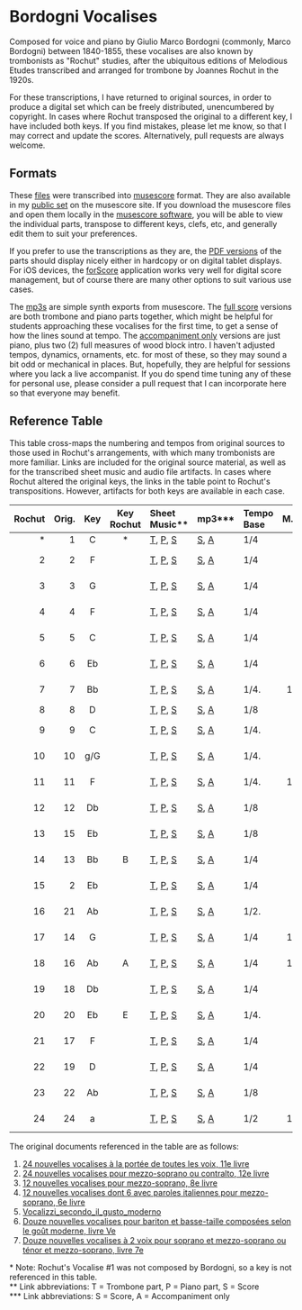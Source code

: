 # Bordogni Vocalises

Composed for voice and piano by Giulio Marco Bordogni (commonly, Marco Bordogni) between 1840-1855, these vocalises are also known by trombonists as "Rochut" studies, after the ubiquitous editions of Melodious Etudes transcribed and arranged for trombone by Joannes Rochut in the 1920s. 

For these transcriptions, I have returned to original sources, in order to produce a digital set which can be freely distributed, unencumbered by copyright. In cases where Rochut transposed the original to a different key, I have included both keys. If you find mistakes, please let me know, so that I may correct and update the scores. Alternatively, pull requests are always welcome. 

## Formats

These [files](musescore) were transcribed into [musescore](https://musescore.org/) format. They are also available in my [public set](https://musescore.com/user/35220672/sets/5110656) on the musescore site. If you download the musescore files and open them locally in the [musescore software](https://musescore.org/en/download), you will be able to view the individual parts, transpose to different keys, clefs, etc, and generally edit them to suit your preferences. 

If you prefer to use the transcriptions as they are, the [PDF versions](PDF) of the parts should display nicely either in hardcopy or on digital tablet displays. For iOS devices, the [forScore](https://forscore.co/) application works very well for digital score management, but of course there are many other options to suit various use cases.

The [mp3s](mp3) are simple synth exports from musescore. The [full score](mp3/Full%20Score) versions are both trombone and piano parts together, which might be helpful for students approaching these vocalises for the first time, to get a sense of how the lines sound at tempo. The [accompaniment only](mp3/Accompaniment%20Only) versions are just piano, plus two (2) full measures of wood block intro. I haven't adjusted tempos, dynamics, ornaments, etc. for most of these, so they may sound a bit odd or mechanical in places. But, hopefully, they are helpful for sessions where you lack a live accompanist. If you do spend time tuning any of these for personal use, please consider a pull request that I can incorporate here so that everyone may benefit. 

## Reference Table

This table cross-maps the numbering and tempos from original sources to those used in Rochut's arrangements, with which many trombonists are more familiar. Links are included for the original source material, as well as for the transcribed sheet music and audio file artifacts. In cases where Rochut altered the original keys, the links in the table point to Rochut's transpositions. However, artifacts for both keys are available in each case. 

| Rochut | Orig. | Key | Key <br />Rochut | Sheet <br />Music**       | mp3***            | Tempo <br />Base    | M.M. | M.M. <br />Rochut | M.M. <br />Yeo | Source Pages          | Orig. <br /> Doc.        | Pub. <br />Date |
|-------:|------:|:---:|:----------------:|:--------------------------|:------------------|:------------------- |-----:|------------------:|---------------:|:----------------------|:-------------------------|:---------:| 
| \*     | 1     | C   | \*               | [T](PDF/Trombone/Bordogni_Vocalise-01_Trombone.pdf), [P](PDF/Piano/Bordogni_Vocalise-01_Piano.pdf), [S](PDF/Score/Bordogni_Vocalise-01_Score.pdf) | [S](mp3/FullScore/Bordogni_Vocalise-01_fullScore.mp3), [A](mp3/AccompanimentOnly/Bordogni_Vocalise-01_Accompaniment.mp3)   | 1/4                 | 58   | 60                | 60             | [01_p1.pdf](Sources/01-24_nouvelles_vocalises_à_la_portée_de_toutes_les_voix-11e_livre/01_p1.pdf)       | [1](Sources/01-24_nouvelles_vocalises_à_la_portée_de_toutes_les_voix-11e_livre/00-BnF_CompleteSource.pdf)                  | 1840      |
| 2      | 2     | F   |                  | [T](PDF/Trombone/Bordogni_Vocalise-02_Trombone.pdf), [P](PDF/Piano/Bordogni_Vocalise-02_Piano.pdf), [S](PDF/Score/Bordogni_Vocalise-02_Score.pdf) | [S](mp3/FullScore/Bordogni_Vocalise-02_fullScore.mp3), [A](mp3/AccompanimentOnly/Bordogni_Vocalise-02_Accompaniment.mp3)   | 1/4                 | 84   | 90                | 94             | [02_pp2-3.pdf](Sources/01-24_nouvelles_vocalises_à_la_portée_de_toutes_les_voix-11e_livre/02_pp2-3.pdf)    | [1](Sources/01-24_nouvelles_vocalises_à_la_portée_de_toutes_les_voix-11e_livre/00-BnF_CompleteSource.pdf)                  | 1840      |
| 3      | 3     | G   |                  | [T](PDF/Trombone/Bordogni_Vocalise-03_Trombone.pdf), [P](PDF/Piano/Bordogni_Vocalise-03_Piano.pdf), [S](PDF/Score/Bordogni_Vocalise-03_Score.pdf) | [S](mp3/FullScore/Bordogni_Vocalise-03_fullScore.mp3), [A](mp3/AccompanimentOnly/Bordogni_Vocalise-03_Accompaniment.mp3)   | 1/4                 | 92   | 104               | 92             | [03_pp4-5.pdf](Sources/01-24_nouvelles_vocalises_à_la_portée_de_toutes_les_voix-11e_livre/03_pp4-5.pdf)    | [1](Sources/01-24_nouvelles_vocalises_à_la_portée_de_toutes_les_voix-11e_livre/00-BnF_CompleteSource.pdf)                  | 1840      |
| 4      | 4     | F   |                  | [T](PDF/Trombone/Bordogni_Vocalise-04_Trombone.pdf), [P](PDF/Piano/Bordogni_Vocalise-04_Piano.pdf), [S](PDF/Score/Bordogni_Vocalise-04_Score.pdf) | [S](mp3/FullScore/Bordogni_Vocalise-04_fullScore.mp3), [A](mp3/AccompanimentOnly/Bordogni_Vocalise-04_Accompaniment.mp3)   | 1/4                 | 63   | 69                | 78             | [04_pp6-7.pdf](Sources/01-24_nouvelles_vocalises_à_la_portée_de_toutes_les_voix-11e_livre/04_pp6-7.pdf)    | [1](Sources/01-24_nouvelles_vocalises_à_la_portée_de_toutes_les_voix-11e_livre/00-BnF_CompleteSource.pdf)                  | 1840      |
| 5      | 5     | C   |                  | [T](PDF/Trombone/Bordogni_Vocalise-05_Trombone.pdf), [P](PDF/Piano/Bordogni_Vocalise-05_Piano.pdf), [S](PDF/Score/Bordogni_Vocalise-05_Score.pdf) | [S](mp3/FullScore/Bordogni_Vocalise-05_fullScore.mp3), [A](mp3/AccompanimentOnly/Bordogni_Vocalise-05_Accompaniment.mp3)   | 1/4                 | 96   | 96                | 104            | [05_pp8-9.pdf](Sources/01-24_nouvelles_vocalises_à_la_portée_de_toutes_les_voix-11e_livre/05_pp8-9.pdf)    | [1](Sources/01-24_nouvelles_vocalises_à_la_portée_de_toutes_les_voix-11e_livre/00-BnF_CompleteSource.pdf)                  | 1840      |
| 6      | 6     | Eb  |                  | [T](PDF/Trombone/Bordogni_Vocalise-06_Trombone.pdf), [P](PDF/Piano/Bordogni_Vocalise-06_Piano.pdf), [S](PDF/Score/Bordogni_Vocalise-06_Score.pdf) | [S](mp3/FullScore/Bordogni_Vocalise-06_fullScore.mp3), [A](mp3/AccompanimentOnly/Bordogni_Vocalise-06_Accompaniment.mp3)   | 1/4                 | 60   | 60                | 78             | [06_pp10-11.pdf](Sources/01-24_nouvelles_vocalises_à_la_portée_de_toutes_les_voix-11e_livre/06_pp10-11.pdf)  | [1](Sources/01-24_nouvelles_vocalises_à_la_portée_de_toutes_les_voix-11e_livre/00-BnF_CompleteSource.pdf)                  | 1840      |
| 7      | 7     | Bb  |                  | [T](PDF/Trombone/Bordogni_Vocalise-07_Trombone.pdf), [P](PDF/Piano/Bordogni_Vocalise-07_Piano.pdf), [S](PDF/Score/Bordogni_Vocalise-07_Score.pdf) | [S](mp3/FullScore/Bordogni_Vocalise-07_fullScore.mp3), [A](mp3/AccompanimentOnly/Bordogni_Vocalise-07_Accompaniment.mp3)   | 1/4.                | 100  | 100               | 100            | [07_pp12-14.pdf](Sources/01-24_nouvelles_vocalises_à_la_portée_de_toutes_les_voix-11e_livre/07_pp12-14.pdf)  | [1](Sources/01-24_nouvelles_vocalises_à_la_portée_de_toutes_les_voix-11e_livre/00-BnF_CompleteSource.pdf)                  | 1840      |
| 8      | 8     | D   |                  | [T](PDF/Trombone/Bordogni_Vocalise-08_Trombone.pdf), [P](PDF/Piano/Bordogni_Vocalise-08_Piano.pdf), [S](PDF/Score/Bordogni_Vocalise-08_Score.pdf) | [S](mp3/FullScore/Bordogni_Vocalise-08_fullScore.mp3), [A](mp3/AccompanimentOnly/Bordogni_Vocalise-08_Accompaniment.mp3)   | 1/8                 | 66   | 86                | 90             | [08_p15.pdf](Sources/01-24_nouvelles_vocalises_à_la_portée_de_toutes_les_voix-11e_livre/08_p15.pdf)      | [1](Sources/01-24_nouvelles_vocalises_à_la_portée_de_toutes_les_voix-11e_livre/00-BnF_CompleteSource.pdf)                  | 1840      |
| 9      | 9     | C   |                  | [T](PDF/Trombone/Bordogni_Vocalise-09_Trombone.pdf), [P](PDF/Piano/Bordogni_Vocalise-09_Piano.pdf), [S](PDF/Score/Bordogni_Vocalise-09_Score.pdf) | [S](mp3/FullScore/Bordogni_Vocalise-09_fullScore.mp3), [A](mp3/AccompanimentOnly/Bordogni_Vocalise-09_Accompaniment.mp3)   | 1/4.                | 76   | 75                | 76             | [09_pp16-17.pdf](Sources/01-24_nouvelles_vocalises_à_la_portée_de_toutes_les_voix-11e_livre/09_pp16-17.pdf)  | [1](Sources/01-24_nouvelles_vocalises_à_la_portée_de_toutes_les_voix-11e_livre/00-BnF_CompleteSource.pdf)                  | 1840      |
| 10     | 10    | g/G |                  | [T](PDF/Trombone/Bordogni_Vocalise-10_Trombone.pdf), [P](PDF/Piano/Bordogni_Vocalise-10_Piano.pdf), [S](PDF/Score/Bordogni_Vocalise-10_Score.pdf) | [S](mp3/FullScore/Bordogni_Vocalise-10_fullScore.mp3), [A](mp3/AccompanimentOnly/Bordogni_Vocalise-10_Accompaniment.mp3)   | 1/4.                | 46   | 60                | 46             | [10_pp18-19.pdf](Sources/01-24_nouvelles_vocalises_à_la_portée_de_toutes_les_voix-11e_livre/10_pp18-19.pdf)  | [1](Sources/01-24_nouvelles_vocalises_à_la_portée_de_toutes_les_voix-11e_livre/00-BnF_CompleteSource.pdf)                  | 1840      |
| 11     | 11    | F   |                  | [T](PDF/Trombone/Bordogni_Vocalise-11_Trombone.pdf), [P](PDF/Piano/Bordogni_Vocalise-11_Piano.pdf), [S](PDF/Score/Bordogni_Vocalise-11_Score.pdf) | [S](mp3/FullScore/Bordogni_Vocalise-11_fullScore.mp3), [A](mp3/AccompanimentOnly/Bordogni_Vocalise-11_Accompaniment.mp3)   | 1/4.                | 126  | 126               | 126            | [11_pp20-21.pdf](Sources/01-24_nouvelles_vocalises_à_la_portée_de_toutes_les_voix-11e_livre/11_pp20-21.pdf)  | [1](Sources/01-24_nouvelles_vocalises_à_la_portée_de_toutes_les_voix-11e_livre/00-BnF_CompleteSource.pdf)                  | 1840      |
| 12     | 12    | Db  |                  | [T](PDF/Trombone/Bordogni_Vocalise-12_Trombone.pdf), [P](PDF/Piano/Bordogni_Vocalise-12_Piano.pdf), [S](PDF/Score/Bordogni_Vocalise-12_Score.pdf) | [S](mp3/FullScore/Bordogni_Vocalise-12_fullScore.mp3), [A](mp3/AccompanimentOnly/Bordogni_Vocalise-12_Accompaniment.mp3)   | 1/8                 | 66   | 120               | 66             | [12_pp22-23.pdf](Sources/01-24_nouvelles_vocalises_à_la_portée_de_toutes_les_voix-11e_livre/12_pp22-23.pdf)  | [1](Sources/01-24_nouvelles_vocalises_à_la_portée_de_toutes_les_voix-11e_livre/00-BnF_CompleteSource.pdf)                  | 1840      |
| 13     | 15    | Eb  |                  | [T](PDF/Trombone/Bordogni_Vocalise-13_Trombone.pdf), [P](PDF/Piano/Bordogni_Vocalise-13_Piano.pdf), [S](PDF/Score/Bordogni_Vocalise-13_Score.pdf) | [S](mp3/FullScore/Bordogni_Vocalise-13_fullScore.mp3), [A](mp3/AccompanimentOnly/Bordogni_Vocalise-13_Accompaniment.mp3)   | 1/8                 | 72   | 72                | 98             | [15_pp30-31.pdf](Sources/01-24_nouvelles_vocalises_à_la_portée_de_toutes_les_voix-11e_livre/15_pp30-31.pdf)  | [1](Sources/01-24_nouvelles_vocalises_à_la_portée_de_toutes_les_voix-11e_livre/00-BnF_CompleteSource.pdf)                  | 1840      |
| 14     | 13    | Bb  | B                | [T](PDF/Trombone/Bordogni_Vocalise-14_Rochut_Trombone.pdf), [P](PDF/Piano/Bordogni_Vocalise-14_Rochut_Piano.pdf), [S](PDF/Score/Bordogni_Vocalise-14_Rochut_Score.pdf) | [S](mp3/FullScore/Bordogni_Vocalise-14_Rochut_fullScore.mp3), [A](mp3/AccompanimentOnly/Bordogni_Vocalise-14_Rochut_Accompaniment.mp3)   | 1/4                 | 72   | 72                | 72             | [13_pp24-26.pdf](Sources/01-24_nouvelles_vocalises_à_la_portée_de_toutes_les_voix-11e_livre/13_pp24-26.pdf)  | [1](Sources/01-24_nouvelles_vocalises_à_la_portée_de_toutes_les_voix-11e_livre/00-BnF_CompleteSource.pdf)                  | 1840      |
| 15     | 2     | Eb  |                  | [T](PDF/Trombone/Bordogni_Vocalise-15_Trombone.pdf), [P](PDF/Piano/Bordogni_Vocalise-15_Piano.pdf), [S](PDF/Score/Bordogni_Vocalise-15_Score.pdf) | [S](mp3/FullScore/Bordogni_Vocalise-15_fullScore.mp3), [A](mp3/AccompanimentOnly/Bordogni_Vocalise-15_Accompaniment.mp3)   | 1/4                 | 84   | 104               | 124            | [02_pp4-6.pdf](Sources/02-24_nouvelles_vocalises_pour_mezzo-soprano_ou_contralto-12e_livre/02_pp4-6.pdf)    | [2](Sources/02-24_nouvelles_vocalises_pour_mezzo-soprano_ou_contralto-12e_livre/00-BnF_CompleteSource.pdf)                  | 1855      |
| 16     | 21    | Ab  |                  | [T](PDF/Trombone/Bordogni_Vocalise-16_Trombone.pdf), [P](PDF/Piano/Bordogni_Vocalise-16_Piano.pdf), [S](PDF/Score/Bordogni_Vocalise-16_Score.pdf) | [S](mp3/FullScore/Bordogni_Vocalise-16_fullScore.mp3), [A](mp3/AccompanimentOnly/Bordogni_Vocalise-16_Accompaniment.mp3)   | 1/2.                | 66   | 40                | 40             | [21_pp44-45.pdf](Sources/01-24_nouvelles_vocalises_à_la_portée_de_toutes_les_voix-11e_livre/21_pp44-45.pdf)  | [1](Sources/01-24_nouvelles_vocalises_à_la_portée_de_toutes_les_voix-11e_livre/00-BnF_CompleteSource.pdf)                  | 1840      |
| 17     | 14    | G   |                  | [T](PDF/Trombone/Bordogni_Vocalise-17_Trombone.pdf), [P](PDF/Piano/Bordogni_Vocalise-17_Piano.pdf), [S](PDF/Score/Bordogni_Vocalise-17_Score.pdf) | [S](mp3/FullScore/Bordogni_Vocalise-17_fullScore.mp3), [A](mp3/AccompanimentOnly/Bordogni_Vocalise-17_Accompaniment.mp3)   | 1/4                 | 108  | 120               | 108            | [14_pp27-29.pdf](Sources/01-24_nouvelles_vocalises_à_la_portée_de_toutes_les_voix-11e_livre/14_pp27-29.pdf)  | [1](Sources/01-24_nouvelles_vocalises_à_la_portée_de_toutes_les_voix-11e_livre/00-BnF_CompleteSource.pdf)                  | 1840      |
| 18     | 16    | Ab  | A                | [T](PDF/Trombone/Bordogni_Vocalise-18_Rochut_Trombone.pdf), [P](PDF/Piano/Bordogni_Vocalise-18_Rochut_Piano.pdf), [S](PDF/Score/Bordogni_Vocalise-18_Rochut_Score.pdf) | [S](mp3/FullScore/Bordogni_Vocalise-18_Rochut_fullScore.mp3), [A](mp3/AccompanimentOnly/Bordogni_Vocalise-18_Rochut_Accompaniment.mp3)   | 1/4                 | 132  | 132               | 132            | [16_pp32-35.pdf](Sources/01-24_nouvelles_vocalises_à_la_portée_de_toutes_les_voix-11e_livre/16_pp32-35.pdf)  | [1](Sources/01-24_nouvelles_vocalises_à_la_portée_de_toutes_les_voix-11e_livre/00-BnF_CompleteSource.pdf)                  | 1840      |
| 19     | 18    | Db  |                  | [T](PDF/Trombone/Bordogni_Vocalise-19_Trombone.pdf), [P](PDF/Piano/Bordogni_Vocalise-19_Piano.pdf), [S](PDF/Score/Bordogni_Vocalise-19_Score.pdf) | [S](mp3/FullScore/Bordogni_Vocalise-19_fullScore.mp3), [A](mp3/AccompanimentOnly/Bordogni_Vocalise-19_Accompaniment.mp3)   | 1/4                 | 92   | 72                | 92             | [18_pp38-39.pdf](Sources/01-24_nouvelles_vocalises_à_la_portée_de_toutes_les_voix-11e_livre/18_pp38-39.pdf)  | [1](Sources/01-24_nouvelles_vocalises_à_la_portée_de_toutes_les_voix-11e_livre/00-BnF_CompleteSource.pdf)                  | 1840      |
| 20     | 20    | Eb  | E                | [T](PDF/Trombone/Bordogni_Vocalise-20_Rochut_Trombone.pdf), [P](PDF/Piano/Bordogni_Vocalise-20_Rochut_Piano.pdf), [S](PDF/Score/Bordogni_Vocalise-20_Rochut_Score.pdf) | [S](mp3/FullScore/Bordogni_Vocalise-20_Rochut_fullScore.mp3), [A](mp3/AccompanimentOnly/Bordogni_Vocalise-20_Rochut_Accompaniment.mp3)   | 1/4.                | 48   | 48                | 48             | [20_pp42-43.pdf](Sources/01-24_nouvelles_vocalises_à_la_portée_de_toutes_les_voix-11e_livre/20_pp42-43.pdf)  | [1](Sources/01-24_nouvelles_vocalises_à_la_portée_de_toutes_les_voix-11e_livre/00-BnF_CompleteSource.pdf)                  | 1840      |
| 21     | 17    | F   |                  | [T](PDF/Trombone/Bordogni_Vocalise-21_Trombone.pdf), [P](PDF/Piano/Bordogni_Vocalise-21_Piano.pdf), [S](PDF/Score/Bordogni_Vocalise-21_Score.pdf) | [S](mp3/FullScore/Bordogni_Vocalise-21_fullScore.mp3), [A](mp3/AccompanimentOnly/Bordogni_Vocalise-21_Accompaniment.mp3)   | 1/4                 | 92   | 92                | 92             | [17_pp36-37.pdf](Sources/01-24_nouvelles_vocalises_à_la_portée_de_toutes_les_voix-11e_livre/17_pp36-37.pdf)  | [1](Sources/01-24_nouvelles_vocalises_à_la_portée_de_toutes_les_voix-11e_livre/00-BnF_CompleteSource.pdf)                  | 1840      |
| 22     | 19    | D   |                  | [T](PDF/Trombone/Bordogni_Vocalise-22_Trombone.pdf), [P](PDF/Piano/Bordogni_Vocalise-22_Piano.pdf), [S](PDF/Score/Bordogni_Vocalise-22_Score.pdf) | [S](mp3/FullScore/Bordogni_Vocalise-22_fullScore.mp3), [A](mp3/AccompanimentOnly/Bordogni_Vocalise-22_Accompaniment.mp3)   | 1/4                 | 96   | 112               | 108            | [19_pp40-41.pdf](Sources/01-24_nouvelles_vocalises_à_la_portée_de_toutes_les_voix-11e_livre/19_pp40-41.pdf)  | [1](Sources/01-24_nouvelles_vocalises_à_la_portée_de_toutes_les_voix-11e_livre/00-BnF_CompleteSource.pdf)                  | 1840      |
| 23     | 22    | Ab  |                  | [T](PDF/Trombone/Bordogni_Vocalise-23_Trombone.pdf), [P](PDF/Piano/Bordogni_Vocalise-23_Piano.pdf), [S](PDF/Score/Bordogni_Vocalise-23_Score.pdf) | [S](mp3/FullScore/Bordogni_Vocalise-23_fullScore.mp3), [A](mp3/AccompanimentOnly/Bordogni_Vocalise-23_Accompaniment.mp3)   | 1/8                 | 58   | 58                | 72             | [22_pp46-47.pdf](Sources/01-24_nouvelles_vocalises_à_la_portée_de_toutes_les_voix-11e_livre/22_pp46-47.pdf)  | [1](Sources/01-24_nouvelles_vocalises_à_la_portée_de_toutes_les_voix-11e_livre/00-BnF_CompleteSource.pdf)                  | 1840      |
| 24     | 24    | a   |                  | [T](PDF/Trombone/Bordogni_Vocalise-24_Trombone.pdf), [P](PDF/Piano/Bordogni_Vocalise-24_Piano.pdf), [S](PDF/Score/Bordogni_Vocalise-24_Score.pdf) | [S](mp3/FullScore/Bordogni_Vocalise-24_fullScore.mp3), [A](mp3/AccompanimentOnly/Bordogni_Vocalise-24_Accompaniment.mp3)   | 1/2                 | 120  | 120               | 100            | [24_pp50-51.pdf](Sources/01-24_nouvelles_vocalises_à_la_portée_de_toutes_les_voix-11e_livre/24_pp50-51.pdf)  | [1](Sources/01-24_nouvelles_vocalises_à_la_portée_de_toutes_les_voix-11e_livre/00-BnF_CompleteSource.pdf)                  | 1840      |

The original documents referenced in the table are as follows:

1. [24 nouvelles vocalises à la portée de toutes les voix, 11e livre](Sources/01-24_nouvelles_vocalises_à_la_portée_de_toutes_les_voix-11e_livre/000-BnF_CompleteSource.pdf)
2. [24 nouvelles vocalises pour mezzo-soprano ou contralto, 12e livre](Sources/02-24_nouvelles_vocalises_pour_mezzo-soprano_ou_contralto-12e_livre/000-BnF_CompleteSource.pdf)
3. [12 nouvelles vocalises pour mezzo-soprano, 8e livre](Sources/03-12_nouvelles_vocalises_pour_mezzo-soprano-8e_livre/000-BnF_CompleteSource.pdf)
4. [12 nouvelles vocalises dont 6 avec paroles italiennes pour mezzo-soprano, 6e livre](Sources/04-12_nouvelles_vocalises_dont_6_avec_paroles_italiennes_pour_mezzo-soprano-6e_livre/000-BnF_CompleteSource.pdf)
5. [Vocalizzi_secondo_il_gusto_moderno](Sources/05-Vocalizzi_secondo_il_gusto_moderno/000-IMSLP_CompleteSource.pdf)
6. [Douze nouvelles vocalises pour bariton et basse-taille composées selon le goût moderne, livre Ve](Sources/06-Douze_nouvelles_vocalises_pour_bariton_et_basse-taille_composées_selon_le_goût_moderne-livre_Ve/000-BnF_CompleteSource.pdf)
7. [Douze nouvelles vocalises à 2 voix pour soprano et mezzo-soprano ou ténor et mezzo-soprano, livre 7e](Sources/07-Douze_nouvelles_vocalises_à_2_voix_pour_soprano_et_mezzo-soprano_ou_ténor_et_mezzo-soprano-livre_7e/000-BnF_CompleteSource.pdf)

\* Note: Rochut's Vocalise #1 was not composed by Bordogni, so a key is not referenced in this table.
\
\*\* Link abbreviations: T = Trombone part, P = Piano part, S = Score
\
\*\*\* Link abbreviations: S = Score, A = Accompaniment only